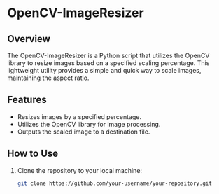# OpenCV-ImageResizer

## Overview

The OpenCV-ImageResizer is a Python script that utilizes the OpenCV library to resize images based on a specified scaling percentage. This lightweight utility provides a simple and quick way to scale images, maintaining the aspect ratio.

## Features

- Resizes images by a specified percentage.
- Utilizes the OpenCV library for image processing.
- Outputs the scaled image to a destination file.

## How to Use

1. Clone the repository to your local machine:

   ```bash
   git clone https://github.com/your-username/your-repository.git
